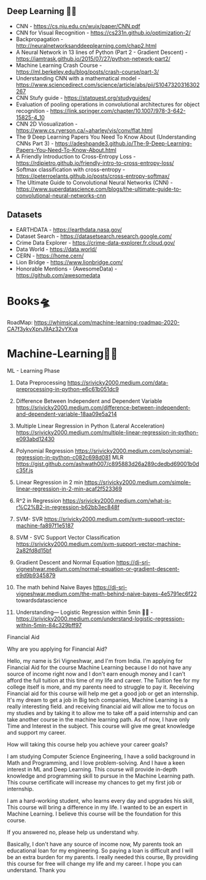 ## Deep Learning 🧛‍♂️ 
 
  * CNN - https://cs.nju.edu.cn/wujx/paper/CNN.pdf
  * CNN for Visual Recognition - https://cs231n.github.io/optimization-2/
  * Backpropagation - http://neuralnetworksanddeeplearning.com/chap2.html
  * A Neural Network in 13 lines of Python (Part 2 - Gradient Descent) - https://iamtrask.github.io/2015/07/27/python-network-part2/
  * Machine Learning Crash Course - https://ml.berkeley.edu/blog/posts/crash-course/part-3/
  * Understanding CNN with a mathematical model - https://www.sciencedirect.com/science/article/abs/pii/S1047320316302267
  * CNN Stufy guide - https://statquest.org/studyguides/
  * Evaluation of pooling operations in convolutional architectures for object recognition - https://link.springer.com/chapter/10.1007/978-3-642-15825-4_10
  * CNN 2D Viosualization - https://www.cs.ryerson.ca/~aharley/vis/conv/flat.html
  * The 9 Deep Learning Papers You Need To Know About (Understanding CNNs Part 3) - https://adeshpande3.github.io/The-9-Deep-Learning-Papers-You-Need-To-Know-About.html
  * A Friendly Introduction to Cross-Entropy Loss - https://rdipietro.github.io/friendly-intro-to-cross-entropy-loss/
  * Softmax classification with cross-entropy - https://peterroelants.github.io/posts/cross-entropy-softmax/
  * The Ultimate Guide to Convolutional Neural Networks (CNN) - https://www.superdatascience.com/blogs/the-ultimate-guide-to-convolutional-neural-networks-cnn



## Datasets

 * EARTHDATA            - https://earthdata.nasa.gov/
 * Dataset Search       - https://datasetsearch.research.google.com/
 * Crime Data Explorer  - https://crime-data-explorer.fr.cloud.gov/
 * Data World           - https://data.world/
 * CERN                 - https://home.cern/
 * Lion Bridge          - https://www.lionbridge.com/
 * Honorable Mentions   - (AwesomeData) - https://github.com/awesomedata

# Books🛸

RoadMap: https://whimsical.com/machine-learning-roadmap-2020-CA7f3ykvXpnJ9Az32vYXva 

# Machine-Learning🐱‍🏍
ML - Learning Phase

 1. Data Preprocessing https://srivicky2000.medium.com/data-preprocessing-in-python-e6c61b051dc9 <br/>
 2. Difference Between Independent and Dependent Variable https://srivicky2000.medium.com/difference-between-independent-and-dependent-variable-18aa09e5a214
 3. Multiple Linear Regression in Python (Lateral Acceleration) https://srivicky2000.medium.com/multiple-linear-regression-in-python-e093abd12430
 4. Polynomial Regression https://srivicky2000.medium.com/polynomial-regression-in-python-c082c698d081
     MLR https://gist.github.com/ashwath007/c895883d26a289cdedbd69001b0dc35f.js
 5. Linear Regression in 2 min https://srivicky2000.medium.com/simple-linear-regression-in-2-min-acaf2f523369
 6. R^2 in Regression https://srivicky2000.medium.com/what-is-r%C2%B2-in-regression-b62bb3ec848f
 7. SVM- SVR https://srivicky2000.medium.com/svm-support-vector-machine-fa897f1e5187
 
 8. SVM - SVC Support Vector Classification https://srivicky2000.medium.com/svm-support-vector-machine-2a82fd8d15bf
 9. Gradient Descent and Normal Equation https://dj-sri-vigneshwar.medium.com/normal-equation-or-gradient-descent-e9d9b9345879
 10. The math behind Naive Bayes https://dj-sri-vigneshwar.medium.com/the-math-behind-naive-bayes-4e5791ec6f22
 towardsdatascience
 
 1. Understanding— Logistic Regression within 5min 🐱‍🏍 - https://srivicky2000.medium.com/understand-logistic-regression-within-5min-84c329bff97


Financial Aid

Why are you applying for Financial Aid?

Hello, my name is Sri Vigneshwar, and I'm from India. I'm applying for Financial Aid for the course Machine Learning because I do not have any source of income right now and I don't earn enough money and I can't afford the full tuition at this time of my life and career. The Tuition fee for my college itself is more, and my parents need to struggle to pay it. Receiving Financial aid for this course will help me get a good job or get an internship. It's my dream to get a job in Big tech companies, Machine Learning is a really interesting field.  and receiving financial aid will allow me to focus on my studies and by taking it to allow me to take off a paid internship and can take another course in the machine learning path. As of now, I have only Time and Interest in the subject. This course will give me great knowledge and support my career.

How will taking this course help you achieve your career goals?

I am studying Computer Science Engineering, I have a solid background in Math and Programming, and I love problem-solving. And I have a keen interest in ML and Deep Learning. This course will provide in-depth knowledge and programming skill to pursue in the Machine Learning path. This course certificate will increase my chances to get my first job or internship. 

I am a hard-working student, who learns every day and upgrades his skill, This course will bring a difference in my life. I wanted to be an expert in Machine Learning. I believe this course will be the foundation for this course.

If you answered no, please help us understand why.

Basically, I don't have any source of income now, My parents took an educational loan for my engineering. So paying a loan is difficult and I will be an extra burden for my parents. I really needed this course, By providing this course for free will change my life and my career. I hope you can understand. Thank you
